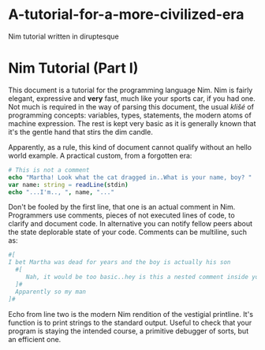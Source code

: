 # A-tutorial-for-a-more-civilized-era
Nim tutorial written in diruptesque



# Nim Tutorial (Part I)

This document is a tutorial for the programming language Nim. Nim is fairly elegant, expressive and **very** fast, much like your sports car, if you had one. Not much is required in the way of parsing this document, the usual *klišé* of programming concepts: variables, types, statements, the modern atoms of machine expression. The rest is kept very basic as it is generally known that it's the gentle hand that stirs the dim candle.

Apparently, as a rule, this kind of document cannot qualify without an hello world example. A practical custom, from a forgotten era:

```nim
# This is not a comment
echo "Martha! Look what the cat dragged in..What is your name, boy? "
var name: string = readLine(stdin)
echo "...I'm.., ", name, "..."
```
Don't be fooled by the first line, that one is an actual comment in Nim. Programmers use comments, pieces of not executed lines of code, to clarify and document code. In alternative you can notify fellow peers about the state deplorable state of your code.
Comments can be multiline, such as:
```nim
#[
I bet Martha was dead for years and the boy is actually his son
  #[
     Nah, it would be too basic..hey is this a nested comment inside your own comment?
  ]#
  Apparently so my man
]#
```
Echo from line two is the modern Nim rendition of the vestigial printline. It's function is to print strings to the standard output. Useful to check that your program is staying the intended course, a primitive debugger of sorts, but an efficient one. 
